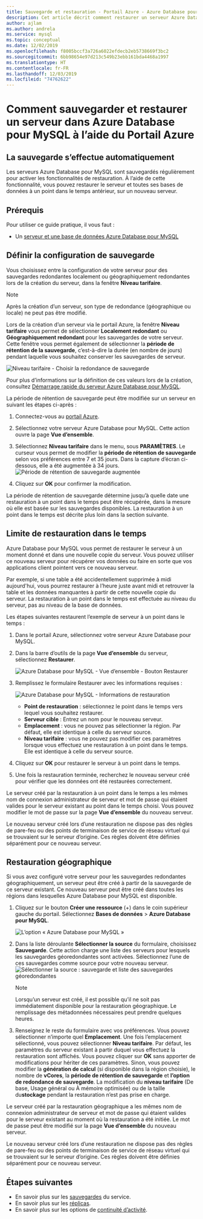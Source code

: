 ```yaml
---
title: Sauvegarde et restauration - Portail Azure - Azure Database pour MySQL
description: Cet article décrit comment restaurer un serveur Azure Database pour MySQL à l’aide du portail.
author: ajlam
ms.author: andrela
ms.service: mysql
ms.topic: conceptual
ms.date: 12/02/2019
ms.openlocfilehash: f8005bccf3a726a6022efdecb2eb5738669f3bc2
ms.sourcegitcommit: 6bb98654e97d213c549b23ebb161bda4468a1997
ms.translationtype: HT
ms.contentlocale: fr-FR
ms.lasthandoff: 12/03/2019
ms.locfileid: "74762622"
---
```

# <a name="how-to-backup-and-restore-a-server-in-azure-database-for-mysql-using-the-azure-portal"></a>Comment sauvegarder et restaurer un serveur dans Azure Database pour MySQL à l’aide du Portail Azure

## <a name="backup-happens-automatically"></a>La sauvegarde s’effectue automatiquement
Les serveurs Azure Database pour MySQL sont sauvegardés régulièrement pour activer les fonctionnalités de restauration. À l’aide de cette fonctionnalité, vous pouvez restaurer le serveur et toutes ses bases de données à un point dans le temps antérieur, sur un nouveau serveur.

## <a name="prerequisites"></a>Prérequis
Pour utiliser ce guide pratique, il vous faut :
- Un [serveur et une base de données Azure Database pour MySQL](quickstart-create-mysql-server-database-using-azure-portal.md)

## <a name="set-backup-configuration"></a>Définir la configuration de sauvegarde

Vous choisissez entre la configuration de votre serveur pour des sauvegardes redondantes localement ou géographiquement redondantes lors de la création du serveur, dans la fenêtre **Niveau tarifaire**.

> [!NOTE]
> Après la création d’un serveur, son type de redondance (géographique ou locale) ne peut pas être modifié.
>

Lors de la création d’un serveur via le portail Azure, la fenêtre **Niveau tarifaire** vous permet de sélectionner **Localement redondant** ou **Géographiquement redondant** pour les sauvegardes de votre serveur. Cette fenêtre vous permet également de sélectionner la **période de rétention de la sauvegarde**, c’est-à-dire la durée (en nombre de jours) pendant laquelle vous souhaitez conserver les sauvegardes de serveur.

   ![Niveau tarifaire - Choisir la redondance de sauvegarde](./media/howto-restore-server-portal/pricing-tier.png)

Pour plus d’informations sur la définition de ces valeurs lors de la création, consultez [Démarrage rapide du serveur Azure Database pour MySQL](quickstart-create-mysql-server-database-using-azure-portal.md).

La période de rétention de sauvegarde peut être modifiée sur un serveur en suivant les étapes ci-après :
1. Connectez-vous au [portail Azure](https://portal.azure.com/).
2. Sélectionnez votre serveur Azure Database pour MySQL. Cette action ouvre la page **Vue d’ensemble**.
3. Sélectionnez **Niveau tarifaire** dans le menu, sous **PARAMÈTRES**. Le curseur vous permet de modifier la **période de rétention de sauvegarde** selon vos préférences entre 7 et 35 jours.
Dans la capture d’écran ci-dessous, elle a été augmentée à 34 jours.
![Période de rétention de sauvegarde augmentée](./media/howto-restore-server-portal/3-increase-backup-days.png)

4. Cliquez sur **OK** pour confirmer la modification.

La période de rétention de sauvegarde détermine jusqu’à quelle date une restauration à un point dans le temps peut être récupérée, dans la mesure où elle est basée sur les sauvegardes disponibles. La restauration à un point dans le temps est décrite plus loin dans la section suivante. 

## <a name="point-in-time-restore"></a>Limite de restauration dans le temps
Azure Database pour MySQL vous permet de restaurer le serveur à un moment donné et dans une nouvelle copie du serveur. Vous pouvez utiliser ce nouveau serveur pour récupérer vos données ou faire en sorte que vos applications client pointent vers ce nouveau serveur.

Par exemple, si une table a été accidentellement supprimée à midi aujourd'hui, vous pourrez restaurer à l’heure juste avant midi et retrouver la table et les données manquantes à partir de cette nouvelle copie du serveur. La restauration à un point dans le temps est effectuée au niveau du serveur, pas au niveau de la base de données.

Les étapes suivantes restaurent l’exemple de serveur à un point dans le temps :
1. Dans le portail Azure, sélectionnez votre serveur Azure Database pour MySQL. 

2. Dans la barre d’outils de la page **Vue d’ensemble** du serveur, sélectionnez **Restaurer**.

   ![Azure Database pour MySQL - Vue d’ensemble - Bouton Restaurer](./media/howto-restore-server-portal/2-server.png)

3. Remplissez le formulaire Restaurer avec les informations requises :

   ![Azure Database pour MySQL - Informations de restauration](./media/howto-restore-server-portal/3-restore.png)
   - **Point de restauration** : sélectionnez le point dans le temps vers lequel vous souhaitez restaurer.
   - **Serveur cible** : Entrez un nom pour le nouveau serveur.
   - **Emplacement** : vous ne pouvez pas sélectionner la région. Par défaut, elle est identique à celle du serveur source.
   - **Niveau tarifaire** : vous ne pouvez pas modifier ces paramètres lorsque vous effectuez une restauration à un point dans le temps. Elle est identique à celle du serveur source. 

4. Cliquez sur **OK** pour restaurer le serveur à un point dans le temps. 

5. Une fois la restauration terminée, recherchez le nouveau serveur créé pour vérifier que les données ont été restaurées correctement.

Le serveur créé par la restauration à un point dans le temps a les mêmes nom de connexion administrateur de serveur et mot de passe qui étaient valides pour le serveur existant au point dans le temps choisi. Vous pouvez modifier le mot de passe sur la page **Vue d’ensemble** du nouveau serveur.

Le nouveau serveur créé lors d’une restauration ne dispose pas des règles de pare-feu ou des points de terminaison de service de réseau virtuel qui se trouvaient sur le serveur d’origine. Ces règles doivent être définies séparément pour ce nouveau serveur.

## <a name="geo-restore"></a>Restauration géographique
Si vous avez configuré votre serveur pour les sauvegardes redondantes géographiquement, un serveur peut être créé à partir de la sauvegarde de ce serveur existant. Ce nouveau serveur peut être créé dans toutes les régions dans lesquelles Azure Database pour MySQL est disponible.  

1. Cliquez sur le bouton **Créer une ressource** (+) dans le coin supérieur gauche du portail. Sélectionnez **Bases de données** > **Azure Database pour MySQL**.

   ![L’option « Azure Database pour MySQL »](./media/howto-restore-server-portal/2_navigate-to-mysql.png)

2. Dans la liste déroulante **Sélectionner la source** du formulaire, choisissez **Sauvegarde**. Cette action charge une liste des serveurs pour lesquels les sauvegardes géoredondantes sont activées. Sélectionnez l’une de ces sauvegardes comme source pour votre nouveau serveur.
   ![Sélectionner la source : sauvegarde et liste des sauvegardes géoredondantes](./media/howto-restore-server-portal/2-georestore.png)

   > [!NOTE]
   > Lorsqu’un serveur est créé, il est possible qu’il ne soit pas immédiatement disponible pour la restauration géographique. Le remplissage des métadonnées nécessaires peut prendre quelques heures.
   >

3. Renseignez le reste du formulaire avec vos préférences. Vous pouvez sélectionner n’importe quel **Emplacement**. Une fois l’emplacement sélectionné, vous pouvez sélectionner **Niveau tarifaire**. Par défaut, les paramètres du serveur existant à partir duquel vous effectuez la restauration sont affichés. Vous pouvez cliquer sur **OK** sans apporter de modifications pour hériter de ces paramètres. Sinon, vous pouvez modifier la **génération de calcul** (si disponible dans la région choisie), le nombre de **vCores**, la **période de rétention de sauvegarde** et **l’option de redondance de sauvegarde**. La modification du **niveau tarifaire** (De base, Usage général ou À mémoire optimisée) ou de la taille du**stockage** pendant la restauration n’est pas prise en charge.

Le serveur créé par la restauration géographique a les mêmes nom de connexion administrateur de serveur et mot de passe qui étaient valides pour le serveur existant au moment où la restauration a été initiée. Le mot de passe peut être modifié sur la page **Vue d’ensemble** du nouveau serveur.

Le nouveau serveur créé lors d’une restauration ne dispose pas des règles de pare-feu ou des points de terminaison de service de réseau virtuel qui se trouvaient sur le serveur d’origine. Ces règles doivent être définies séparément pour ce nouveau serveur.



## <a name="next-steps"></a>Étapes suivantes
- En savoir plus sur les [sauvegardes](concepts-backup.md) du service.
- En savoir plus sur les [réplicas](concepts-read-replicas.md).
- En savoir plus sur les options de [continuité d’activité](concepts-business-continuity.md).
